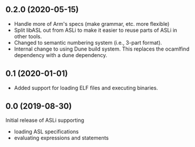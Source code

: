 0.2.0 (2020-05-15)
------------------

* Handle more of Arm's specs (make grammar, etc. more flexible)
* Split libASL out from ASLi to make it easier to reuse
  parts of ASLi in other tools.
* Changed to semantic numbering system (i.e., 3-part format).
* Internal change to using Dune build system.
  This replaces the ocamlfind dependency with a dune dependency.


0.1 (2020-01-01)
----------------

* Added support for loading ELF files and executing binaries.


0.0 (2019-08-30)
----------------

Initial release of ASLi supporting

- loading ASL specifications
- evaluating expressions and statements
